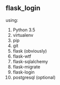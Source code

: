 ## flask_login 

using:
1. Python 3.5
2. virtualenv
3. pip
4. git
5. flask (obviously)
6. flask-wtf
7. flask-sqlalchemy
8. flask-migrate
9. flask-login
10. postgresql (optional)